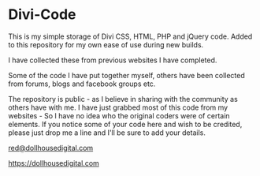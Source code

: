 # Divi-Code

This is my simple storage of Divi CSS, HTML, PHP and jQuery code.
Added to this repository for my own ease of use during new builds.

I have collected these from previous websites I have completed.

Some of the code I have put together myself, others have been collected from forums, blogs and facebook groups etc.

The repository is public - as I believe in sharing with the community as others have with me.
I have just grabbed most of this code from my websites - So I have no idea who the original coders were of certain elements.
If you notice some of your code here and wish to be credited, please just drop me a line and I'll be sure to add your details.

red@dollhousedigital.com

https://dollhousedigital.com
